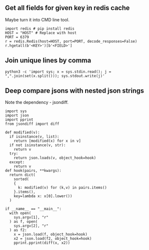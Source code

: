 ## Get all fields for given key in redis cache
Maybe turn it into CMD line tool.
```
import redis # pip install redis
HOST = "HOST" # Replace with host
PORT = 6379
r = redis.Redis(host=HOST, port=PORT, decode_responses=False)
r.hgetall(b'<KEY>')[b'<FIELD>']
```

## Join unique lines by comma
```
python3 -c 'import sys; x = sys.stdin.read(); j = ",".join(set(x.split())); sys.stdout.write(j)'
```
## Deep compare jsons with nested json strings
Note the dependency - jsondiff.
```
import sys
import json
import pprint
from jsondiff import diff

def modified(v):
  if isinstance(v, list):
    return [modified(x) for x in v]
  if not isinstance(v, str):
    return v
  try:
    return json.loads(v, object_hook=hook)
  except:
    return v
def hook(pairs, **kwargs):
  return dict(
    sorted(
    {
      k: modified(v) for (k,v) in pairs.items()
    }.items(), 
    key=lambda x: x[0].lower())
  ) 
  
if __name__ == "__main__":
  with open(
    sys.argv[1], "r"
  ) as f, open(
    sys.argv[2], "r"
  ) as f2:
    x = json.load(f, object_hook=hook)
    x2 = json.load(f2, object_hook=hook)
    pprint.pprint(diff(x, x2))

```
